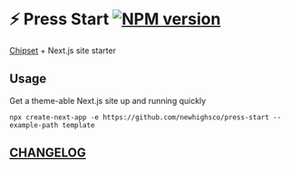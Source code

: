 # ⚡️ Press Start [![NPM version](https://img.shields.io/npm/v/@newhighsco/press-start.svg)](https://npmjs.com/@newhighsco/press-start)

[Chipset](https://chipset.newhighsco.re/) + Next.js site starter

## Usage

Get a theme-able Next.js site up and running quickly

```
npx create-next-app -e https://github.com/newhighsco/press-start --example-path template
```


## [CHANGELOG](CHANGELOG.md)
